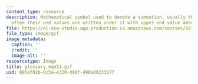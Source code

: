 ```yaml
---
content_type: resource
description: Mathematical symbol used to denote a summation, usually the index and
  often their end values are written under it with upper end value above it.
file: https://ol-ocw-studio-app-production.s3.amazonaws.com/courses/18-013a-calculus-with-applications-spring-2005/895ef02b0c5ae320d88f498a80233b77_glossary_eqn11.gif
file_type: image/gif
image_metadata:
  caption: ''
  credit: ''
  image-alt: ''
resourcetype: Image
title: glossary_eqn11.gif
uid: 895ef02b-0c5a-e320-d88f-498a80233b77
---
```

